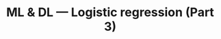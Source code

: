 ---
title: ML & DL — Logistic regression (Part 3)
tags: [Machine Learning, Tutorial, Python]
# style : fill, border
style: border
color: info 
description: Logistic regression is a regression model where the dependent variable is categorical, and the output can take only two values 0 or 1.
external_url: https://medium.com/@mafda_/ml-dl-logistic-regression-part-3-fe6aca8f01b
---